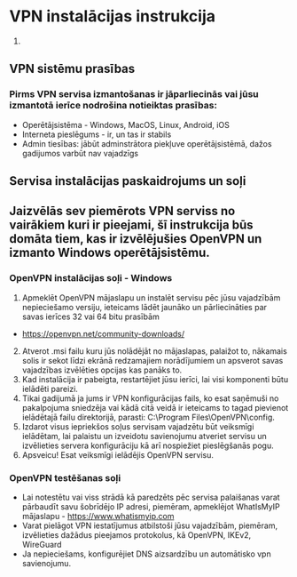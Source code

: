 # VPN instalācijas instrukcija
1. 
## VPN sistēmu prasības
### Pirms VPN servisa izmantošanas ir jāparliecinās vai jūsu izmantotā ierīce nodrošina notieiktas prasības:
- Operētājsistēma - Windows, MacOS, Linux, Android, iOS
- Interneta pieslēgums - ir, un tas ir stabils
- Admin tiesības: jābūt adminstrātora piekļuve operētājsistēmā, dažos gadijumos varbūt nav vajadzīgs

## Servisa instalācijas paskaidrojums un soļi
## Jaizvēlās sev piemērots VPN serviss no vairākiem kuri ir pieejami, šī instrukcija būs domāta tiem, kas ir izvēlējušies OpenVPN un izmanto Windows operētājsistēmu.
### OpenVPN instalācijas soļi - Windows
1. Apmeklēt OpenVPN mājaslapu un instalēt servisu pēc jūsu vajadzībām nepieciešamo versiju, ieteicams lādēt jaunāko un pārliecināties par savas ierīces 32 vai 64 bitu prasībām
- https://openvpn.net/community-downloads/
2. Atverot .msi failu kuru jūs nolādējāt no mājaslapas, palaižot to, nākamais solis ir sekot līdzi ekrānā redzamajiem norādījumiem un apsverot savas vajadzības izvēlēties opcijas kas panāks to.
3. Kad instalācija ir pabeigta, restartējiet jūsu ierīci, lai visi komponenti būtu ielādēti pareizi.
4. Tikai gadijumā ja jums ir VPN konfigurācijas fails, ko esat saņēmuši no pakalpojuma sniedzēja vai kādā citā veidā ir ieteicams to tagad pievienot ielādētajā failu direktorijā, parasti: C:\Program Files\OpenVPN\config.
5. Izdarot visus iepriekšos soļus servisam vajadzētu būt veiksmīgi ielādētam, lai palaistu un izveidotu savienojumu atveriet servisu un izvēlieties servera konfigurāciju kā arī nospiežiet pieslēgšanās pogu.
6. Apsveicu! Esat veiksmīgi ielādējis OpenVPN servisu.
### OpenVPN testēšanas soļi
- Lai notestētu vai viss strādā kā paredzēts pēc servisa palaišanas varat pārbaudīt savu šobrīdējo IP adresi, piemēram, apmeklējot WhatIsMyIP mājaslapu - https://www.whatismyip.com
- Varat pielāgot VPN iestatījumus atbilstoši jūsu vajadzībām, piemēram, izvēlieties dažādus pieejamos protokolus, kā OpenVPN, IKEv2, WireGuard
- Ja nepieciešams, konfigurējiet DNS aizsardzību un automātisko vpn savienojumu.